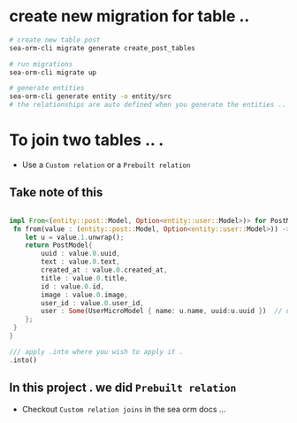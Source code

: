 # create new migration for table .. 

```sh
# create new table post
sea-orm-cli migrate generate create_post_tables

# run migrations 
sea-orm-cli migrate up 

# generate entities 
sea-orm-cli generate entity -o entity/src
# the relationships are auto defined when you generate the entities .. 
```


# To join two tables .. .

- Use a `Custom relation` or a `Prebuilt relation ` 



## Take note of this 


```rs

impl From<(entity::post::Model, Option<entity::user::Model>)> for PostModel {
 fn from(value : (entity::post::Model, Option<entity::user::Model>)) -> Self {
    let u = value.1.unwrap();
    return PostModel{
        uuid : value.0.uuid,
        text : value.0.text,
        created_at : value.0.created_at,
        title : value.0.title,
        id : value.0.id,
        image : value.0.image,
        user_id : value.0.user_id,  
        user : Some(UserMicroModel { name: u.name, uuid:u.uuid })  // user info
    };
 }
}

/// apply .into where you wish to apply it .
.into()

```



## In this project . we did `Prebuilt relation ` 

- Checkout `Custom relation joins` in the sea orm docs ... 
